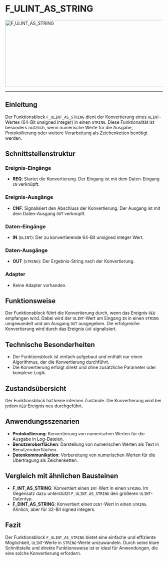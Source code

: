 # F_ULINT_AS_STRING

<img width="1479" height="214" alt="F_ULINT_AS_STRING" src="https://github.com/user-attachments/assets/7f40d872-343a-4628-a23d-a9ba54f7314b" />

* * * * * * * * * *
## Einleitung
Der Funktionsblock `F_ULINT_AS_STRING` dient der Konvertierung eines `ULINT`-Wertes (64-Bit unsigned integer) in einen `STRING`. Diese Funktionalität ist besonders nützlich, wenn numerische Werte für die Ausgabe, Protokollierung oder weitere Verarbeitung als Zeichenketten benötigt werden.

## Schnittstellenstruktur

### **Ereignis-Eingänge**
- **REQ**: Startet die Konvertierung. Der Eingang ist mit dem Daten-Eingang `IN` verknüpft.

### **Ereignis-Ausgänge**
- **CNF**: Signalisiert den Abschluss der Konvertierung. Der Ausgang ist mit dem Daten-Ausgang `OUT` verknüpft.

### **Daten-Eingänge**
- **IN** (`ULINT`): Der zu konvertierende 64-Bit unsigned integer Wert.

### **Daten-Ausgänge**
- **OUT** (`STRING`): Der Ergebnis-String nach der Konvertierung.

### **Adapter**
- Keine Adapter vorhanden.

## Funktionsweise
Der Funktionsblock führt die Konvertierung durch, wenn das Ereignis `REQ` empfangen wird. Dabei wird der `ULINT`-Wert am Eingang `IN` in einen `STRING` umgewandelt und am Ausgang `OUT` ausgegeben. Die erfolgreiche Konvertierung wird durch das Ereignis `CNF` signalisiert.

## Technische Besonderheiten
- Der Funktionsblock ist einfach aufgebaut und enthält nur einen Algorithmus, der die Konvertierung durchführt.
- Die Konvertierung erfolgt direkt und ohne zusätzliche Parameter oder komplexe Logik.

## Zustandsübersicht
Der Funktionsblock hat keine internen Zustände. Die Konvertierung wird bei jedem `REQ`-Ereignis neu durchgeführt.

## Anwendungsszenarien
- **Protokollierung**: Konvertierung von numerischen Werten für die Ausgabe in Log-Dateien.
- **Benutzeroberflächen**: Darstellung von numerischen Werten als Text in Benutzeroberflächen.
- **Datenkommunikation**: Vorbereitung von numerischen Werten für die Übertragung als Zeichenketten.

## Vergleich mit ähnlichen Bausteinen
- **F_INT_AS_STRING**: Konvertiert einen `INT`-Wert in einen `STRING`. Im Gegensatz dazu unterstützt `F_ULINT_AS_STRING` den größeren `ULINT`-Datentyp.
- **F_DINT_AS_STRING**: Konvertiert einen `DINT`-Wert in einen `STRING`. Ähnlich, aber für 32-Bit signed integers.

## Fazit
Der Funktionsblock `F_ULINT_AS_STRING` bietet eine einfache und effiziente Möglichkeit, `ULINT`-Werte in `STRING`-Werte umzuwandeln. Durch seine klare Schnittstelle und direkte Funktionsweise ist er ideal für Anwendungen, die eine solche Konvertierung erfordern.
